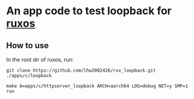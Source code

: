 # An app code to test loopback for [ruxos](https://github.com/syswonder/ruxos)
## How to use
In the root dir of ruxos, run:

`git clone https://github.com/lhw2002426/rux_loopback.git ./apps/c/loopback`

`make A=apps/c/httpserver_loopback ARCH=aarch64 LOG=debug NET=y SMP=1 run`
